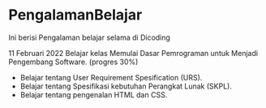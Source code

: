 # PengalamanBelajar
Ini berisi Pengalaman belajar selama di Dicoding

11 Februari 2022
Belajar kelas Memulai Dasar Pemrograman untuk Menjadi Pengembang Software. (progres 30%)
  * Belajar tentang User Requirement Spesification (URS).
  * Belajar tentang Spesifikasi kebutuhan Perangkat Lunak (SKPL).
  * Belajar tentang pengenalan HTML dan CSS.
